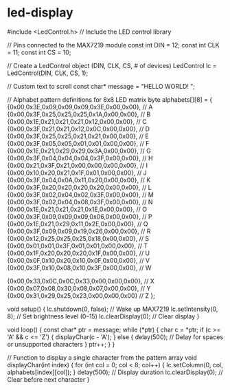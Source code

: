 # led-display
  #include <LedControl.h> // Include the LED control library

// Pins connected to the MAX7219 module
const int DIN = 12;
const int CLK = 11;
const int CS = 10;

// Create a LedControl object (DIN, CLK, CS, # of devices)
LedControl lc = LedControl(DIN, CLK, CS, 1);

// Custom text to scroll
const char* message = "HELLO WORLD! ";

// Alphabet pattern definitions for 8x8 LED matrix
byte alphabets[][8] = {
  {0x00,0x3E,0x09,0x09,0x09,0x3E,0x00,0x00}, // A
  {0x00,0x3F,0x25,0x25,0x25,0x1A,0x00,0x00}, // B
  {0x00,0x1E,0x21,0x21,0x21,0x12,0x00,0x00}, // C
  {0x00,0x3F,0x21,0x21,0x12,0x0C,0x00,0x00}, // D
  {0x00,0x3F,0x25,0x25,0x21,0x21,0x00,0x00}, // E
  {0x00,0x3F,0x05,0x05,0x01,0x01,0x00,0x00}, // F
  {0x00,0x1E,0x21,0x29,0x29,0x3A,0x00,0x00}, // G
  {0x00,0x3F,0x04,0x04,0x04,0x3F,0x00,0x00}, // H
  {0x00,0x21,0x3F,0x21,0x00,0x00,0x00,0x00}, // I
  {0x00,0x10,0x20,0x21,0x1F,0x01,0x00,0x00}, // J
  {0x00,0x3F,0x04,0x0A,0x11,0x20,0x00,0x00}, // K
  {0x00,0x3F,0x20,0x20,0x20,0x20,0x00,0x00}, // L
  {0x00,0x3F,0x02,0x04,0x02,0x3F,0x00,0x00}, // M
  {0x00,0x3F,0x02,0x04,0x08,0x3F,0x00,0x00}, // N
  {0x00,0x1E,0x21,0x21,0x21,0x1E,0x00,0x00}, // O
  {0x00,0x3F,0x09,0x09,0x09,0x06,0x00,0x00}, // P
  {0x00,0x1E,0x21,0x29,0x11,0x2E,0x00,0x00}, // Q
  {0x00,0x3F,0x09,0x09,0x19,0x26,0x00,0x00}, // R
  {0x00,0x12,0x25,0x25,0x25,0x18,0x00,0x00}, // S
  {0x00,0x01,0x01,0x3F,0x01,0x01,0x00,0x00}, // T
  {0x00,0x1F,0x20,0x20,0x20,0x1F,0x00,0x00}, // U
  {0x00,0x0F,0x10,0x20,0x10,0x0F,0x00,0x00}, // V
  {0x00,0x3F,0x10,0x08,0x10,0x3F,0x00,0x00}, // W

{0x00,0x33,0x0C,0x0C,0x33,0x00,0x00,0x00}, // X
 {0x00,0x07,0x08,0x30,0x08,0x07,0x00,0x00}, // Y
 {0x00,0x31,0x29,0x25,0x23,0x00,0x00,0x00}  // Z
};

void setup() {
  lc.shutdown(0, false);     // Wake up MAX7219
  lc.setIntensity(0, 8);     // Set brightness level (0–15)
  lc.clearDisplay(0);        // Clear display
}

void loop() {
  const char* ptr = message;
  while (*ptr) {
    char c = *ptr;
    if (c >= 'A' && c <= 'Z') {
      displayChar(c - 'A');
    } else {
      delay(500); // Delay for spaces or unsupported characters
    }
    ptr++;
  }
}

// Function to display a single character from the pattern array
void displayChar(int index) {
  for (int col = 0; col < 8; col++) {
    lc.setColumn(0, col, alphabets[index][col]);
  }
  delay(500); // Display duration
  lc.clearDisplay(0); // Clear before next character
}
